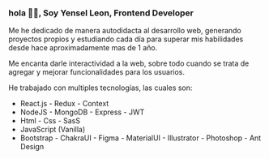 ### hola 👋🏽, Soy Yensel Leon, Frontend Developer

Me he dedicado de manera autodidacta al desarrollo web, generando proyectos propios y estudiando cada día para superar mis habilidades desde hace aproximadamente mas de 1 año.

Me encanta darle interactividad a la web, sobre todo cuando se trata de agregar y mejorar funcionalidades para los usuarios.

He trabajado con multiples tecnologías, las cuales son:

-   React.js - Redux - Context 
-   NodeJS - MongoDB - Express - JWT
-   Html - Css - SasS
-   JavaScript (Vanilla)
-   Bootstrap - ChakraUI - Figma - MaterialUI - Illustrator - Photoshop - Ant Design 
